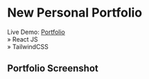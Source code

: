 <h1>New Personal Portfolio</h1>
Live Demo: <a target="blank"  href='https://tijanadjportfolio.vercel.app/'>Portfolio</a> <br>
» React JS <br>
» TailwindCSS


  <h2>Portfolio Screenshot</h2>




